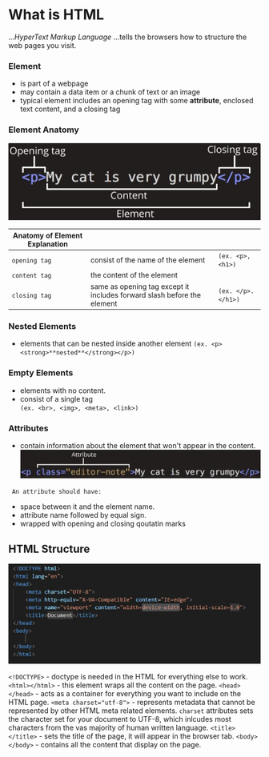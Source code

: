 # What is HTML

..._HyperText Markup Language_ 
...tells the browsers how to structure the web pages you visit.

### Element 
- is part of a webpage
- may contain a data item or a chunk of text or an image
- typical element includes an opening tag with some **attribute**, enclosed text content, and a closing tag

### Element Anatomy
![Element Anatomy](/HTML/html_img/anatomy_element.jpg)



| Anatomy of Element Explanation |                              |     |
| ---                            |---                           |---  |
| `opening tag`                  | consist of the name of the element | `(ex. <p>, <h1>)`|
| `content tag`                  | the content of the element      |    |
| `closing tag`                  | same as opening tag except it includes forward slash before the element      |    ` (ex. </p>. </h1>) ` |


### Nested Elements
- elements that can be nested inside another element 
`(ex. <p><strong>**nested**</strong></p>) `
### Empty Elements
- elements with no content.
- consist of a single tag  
` (ex. <br>, <img>, <meta>, <link>) `

### Attributes
- contain information about the element that won't appear in the content.
![attribute image](/HTML/html_img/anatome_attribute.jpg)

` An attribute should have:`
- space between it and the element name. 
- attribute name followed by equal sign.
- wrapped with opening and closing qoutatin marks 

## HTML Structure
![html structure](/HTML/html_img/html_structure.jpg)

`<!DOCTYPE>` - doctype is needed in the HTML for everything else to work. 
`<html></html>` - this element wraps all the content on the page.
`<head></head>` - acts as a container for everything you want to include on the HTML page.
`<meta charset="utf-8">` - represents metadata that cannot be represented by other HTML meta related elements. `charset` attributes sets the character set for your document to UTF-8, which inlcudes most characters from the vas majority of human written language. 
`<title></title>` - sets the title of the page, it will appear in the browser tab.
`<body></body>` - contains all the content that display on the page.

